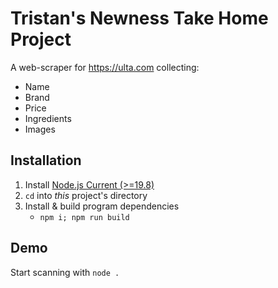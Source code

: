 # Tristan's Newness Take Home Project

A web-scraper for https://ulta.com collecting:

* Name
* Brand
* Price
* Ingredients
* Images

## Installation

1. Install [Node.js Current (>=19.8)](https://nodejs.dev/)
2. `cd` into *this* project's directory
3. Install & build program dependencies
   * `npm i; npm run build`
  

## Demo

Start scanning with `node .`

